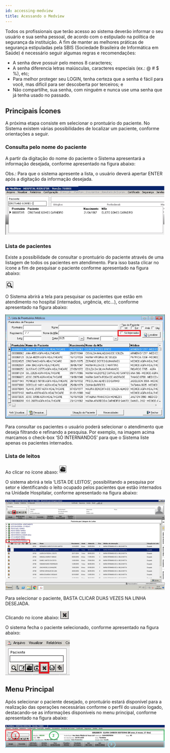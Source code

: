 ```yaml
---
id: accessing-medview
title: Acessando o Medview
---
```


Todos os profissionais que terão acesso ao sistema deverão informar o seu usuário e sua senha pessoal, de acordo com o estipulado na política de segurança da instituição.
A fim de manter as melhores práticas de segurança estipuladas pela SBIS (Sociedade Brasileira de Informática em Saúde) é necessário seguir algumas regras e recomendações:

- A senha deve possuir pelo menos 8 caracteres;
- A senha diferencia letras maiúsculas, caracteres especiais (ex.: @ # $ %), etc;
- Para melhor proteger seu LOGIN, tenha certeza que a senha é fácil para você, mas difícil para ser descoberta por terceiros; e
- Não compartilhe, sua senha, com ninguém e nunca use uma senha que já tenha usado no
passado.

## Principais Ícones

A próxima etapa consiste em selecionar o prontuário do paciente. No Sistema existem várias possibilidades de localizar um paciente, conforme orientações a seguir.

### Consulta pelo nome do paciente

A partir da digitação do nome do paciente o Sistema apresentará a informação desejada, conforme apresentado na 
figura abaixo:

Obs.: Para que o sistema apresente a lista, o usuário deverá apertar ENTER após a digitação da informação desejada.

![Consulta pelo nome do paciente](../assets/imagem1.jpg)

### Lista de pacientes

Existe a possibilidade de consultar o prontuário do paciente através de uma listagem de todos os pacientes em atendimento. Para isso basta clicar no ícone a fim de pesquisar o paciente conforme apresentado na figura abaixo:

![Ícone de pesquisa](../assets/imagem2.png) 

O Sistema abrirá a tela para pesquisar os pacientes que estão em atendimento no hospital (internados, urgência, etc...), conforme apresentado na figura abaixo:

![Lista de Prontuários Médicos](../assets/imagem3.png) 

Para consultar os pacientes o usuário poderá selecionar o atendimento que deseja filtrando e refinando a pesquisa. Por exemplo, na imagem acima marcamos o check-box ‘SÓ INTERNANDOS’ para que o Sistema liste apenas os pacientes internados.

### Lista de leitos

Ao clicar no ícone abaxo: ![Ícone de Leitos](../assets/imagem4.png)

O sistema abrirá a tela ‘LISTA DE LEITOS’, possibilitando a pesquisa por setor e identificando o leito ocupado pelos pacientes que estão internados na Unidade Hospitalar, conforme apresentado na figura abaixo:

![Lista de Prontuários Médicos](../assets/imagem5.png) 

Para selecionar o paciente, BASTA CLICAR DUAS VEZES NA LINHA DESEJADA.

Clicando no ícone abaixo: ![Ícone de Limpar](../assets/imagem6.png)

O sistema fecha o paciente selecionado, conforme apresentado na figura abaixo:

![Botão de Limpar paciente selecionado](../assets/imagem7.png)

## Menu Principal

Após selecionar o paciente desejado, o prontuário estará disponível para a realização das operações necessárias conforme o perfil do usuário logado, destacando-se as informações disponíveis no menu principal, conforme apresentado na figura abaixo:

![Menu Principal](../assets/imagem8.png)